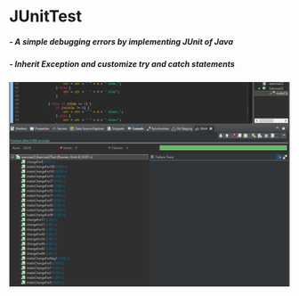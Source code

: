 # JUnitTest
##### - A simple debugging errors by implementing JUnit of Java
##### - Inherit Exception and customize try and catch statements

![Test Result](./JUnitExecution.PNG)
